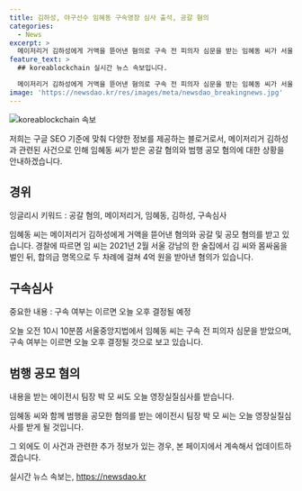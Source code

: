 ```yaml
---
title: 김하성, 야구선수 임혜동 구속영장 심사 출석, 공갈 혐의
categories:
  - News
excerpt: >
  메이저리거 김하성에게 거액을 뜯어낸 혐의로 구속 전 피의자 심문을 받는 임혜동 씨가 서울중앙지법에 출석했습니다. 경찰은 술자리 폭행을 빌미로 합의금 명목으로 4억 원을 받아낸 혐의를 제기했습니다. 또한, 에이전시 팀장 박 모 씨도 혐의 공모에 대한 영장실질심사를 받을 예정입니다.
feature_text: >
  ## koreablockchain 실시간 뉴스 속보입니다.

  메이저리거 김하성에게 거액을 뜯어낸 혐의로 구속 전 피의자 심문을 받는 임혜동 씨가 서울중앙지법에 출석했습니다. 경찰은 술자리 폭행을 빌미로 합의금 명목으로 4억 원을 받아낸 혐의를 제기했습니다. 또한, 에이전시 팀장 박 모 씨도 혐의 공모에 대한 영장실질심사를 받을 예정입니다.
image: 'https://newsdao.kr/res/images/meta/newsdao_breakingnews.jpg'
---
```


<p><img src="https://newsdao.kr/res/images/meta/newsdao_breakingnews.jpg" alt="koreablockchain 속보" /></p>

<p>저희는 구글 SEO 기준에 맞춰 다양한 정보를 제공하는 블로거로서, 메이저리거 김하성과 관련된 사건으로 인해 임혜동 씨가 받은 공갈 혐의와 범행 공모 혐의에 대한 상황을 안내하겠습니다.</p>

<h2 data-ke-size="size26">경위</h2>

<p data-ke-size="size16">잉글리시 키워드 : 공갈 혐의, 메이저리거, 임혜동, 김하성, 구속심사</p>

<p>임혜동 씨는 메이저리거 김하성에게 거액을 뜯어낸 혐의와 공갈 및 공모 혐의를 받고 있습니다. 경찰에 따르면 임 씨는 2021년 2월 서울 강남의 한 술집에서 김 씨와 몸싸움을 벌인 뒤, 합의금 명목으로 두 차례에 걸쳐 4억 원을 받아낸 혐의가 있습니다. </p>

<h2 data-ke-size="size26">구속심사</h2>

<p data-ke-size="size16">중요한 내용 : 구속 여부는 이르면 오늘 오후 결정될 예정</p>

<p>오늘 오전 10시 10분쯤 서울중앙지법에서 임혜동 씨는 구속 전 피의자 심문을 받았으며, 구속 여부는 이르면 오늘 오후 결정될 것으로 보고 있습니다.</p>

<h2 data-ke-size="size26">범행 공모 혐의</h2>

<p data-ke-size="size16">내용</span></b>을 받는 에이전시 팀장 박 모 씨도 오늘 영장실질심사를 받습니다.</p>

<p>임혜동 씨와 함께 범행을 공모한 혐의를 받는 에이전시 팀장 박 모 씨는 오늘 영장실질심사를 받게 될 것입니다.</p>

<p>그 외에도 이 사건과 관련한 추가 정보가 있는 경우, 본 페이지에서 계속해서 업데이트하겠습니다.</p>
실시간 뉴스 속보는, <a href="https://newsdao.kr" rel="dofollow">https://newsdao.kr</a>


